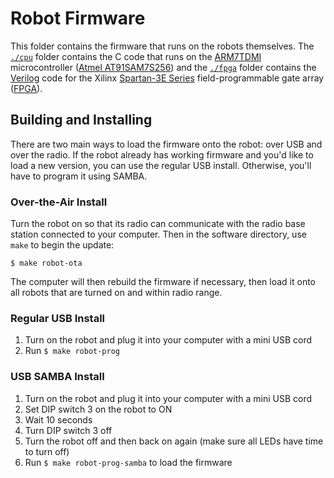 # Robot Firmware

This folder contains the firmware that runs on the robots themselves.  The [`./cpu`](,/cpu) folder contains the C code that runs on the [ARM7TDMI](http://en.wikipedia.org/wiki/ARM7) microcontroller ([Atmel AT91SAM7S256](http://www.atmel.com/devices/sam7s256.aspx)) and the [`./fpga`](./fpga) folder contains the [Verilog](http://en.wikipedia.org/wiki/Verilog) code for the Xilinx [Spartan-3E Series](http://www.xilinx.com/support/index.html/content/xilinx/en/supportNav/silicon_devices/fpga/spartan-3e.html) field-programmable gate array ([FPGA](http://en.wikipedia.org/wiki/Field-programmable_gate_array)).


## Building and Installing

There are two main ways to load the firmware onto the robot: over USB and over the radio.  If the robot already has working firmware and you'd like to load a new version, you can use the regular USB install.  Otherwise, you'll have to program it using SAMBA.


### Over-the-Air Install

Turn the robot on so that its radio can communicate with the radio base station connected to your computer.  Then in the software directory, use `make` to begin the update:

```
$ make robot-ota
```

The computer will then rebuild the firmware if necessary, then load it onto all robots that are turned on and within radio range.


### Regular USB Install

1. Turn on the robot and plug it into your computer with a mini USB cord
2. Run `$ make robot-prog`


### USB SAMBA Install

1. Turn on the robot and plug it into your computer with a mini USB cord
1. Set DIP switch 3 on the robot to ON
1. Wait 10 seconds
1. Turn DIP switch 3 off
1. Turn the robot off and then back on again (make sure all LEDs have time to turn off)
1. Run `$ make robot-prog-samba` to load the firmware
